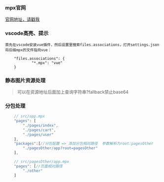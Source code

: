 ### mpx官网

[官网地址，请戳我](https://didi.github.io/mpx/)

### vscode高亮、提示

    首先在vscode安装vue插件，然后设置里搜索files.associations，打开settings.json将后缀mpx的文件指向vue：

        "files.associations": {
                "*.mpx": "vue"
        }

### 静态图片资源处理

> 可以在资源地址后面加上查询字符串?fallback禁止base64

### 分包处理

```javascript
    // src/app.mpx
    "pages": [ 
        "./pages/index",
        "./pages/cart",
        "./pages/user"
    ],
    "packages":[//分包配置 => 添加分包相对路径  参数解析为root:pagesOther
        "./pagesOther/app?root=pagesOther"
    ],
```

```javascript
    // src/pagesOther/app.mpx
    "pages": [//页面相对路径
        "./other"
    ]
```
